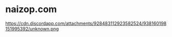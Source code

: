 # naizop.com

https://cdn.discordapp.com/attachments/928483112923582524/938160198151995392/unknown.png
